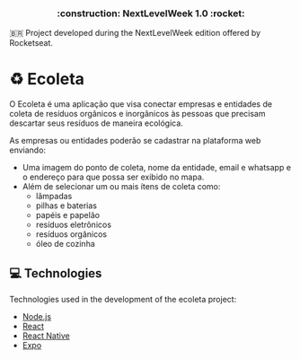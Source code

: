 <h3 align="center">
	:construction: NextLevelWeek 1.0 :rocket:
</h3>

:brazil: Project developed during the NextLevelWeek edition offered by Rocketseat.

# :recycle: Ecoleta
O Ecoleta é uma aplicação que visa conectar empresas e entidades de coleta de resíduos orgânicos e inorgânicos às pessoas que precisam descartar seus resíduos de maneira ecológica.

As empresas ou entidades poderão se cadastrar na plataforma web enviando:
- Uma imagem do ponto de coleta, nome da entidade, email e whatsapp e o endereço para que possa ser exibido no mapa.
- Além de selecionar um ou mais ítens de coleta como: 
  - lâmpadas
  - pilhas e baterias
  - papéis e papelão
  - resíduos eletrônicos
  - resíduos orgânicos
  - óleo de cozinha
  
## :computer: Technologies
Technologies used in the development of the ecoleta project:

- [Node.js](https://nodejs.org/en)
- [React](https://pt-br.reactjs.org/)
- [React Native](https://reactnative.dev/)
- [Expo](https://expo.io/)
